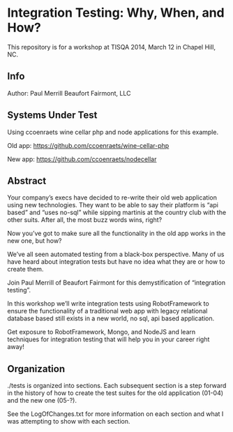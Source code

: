 # Integration Testing: Why, When, and How? #

This repository is for a workshop at TISQA 2014, March 12 in Chapel Hill, NC. 

## Info ##
Author: Paul Merrill
Beaufort Fairmont, LLC


## Systems Under Test ##
Using ccoenraets wine cellar php and node applications for this example.

Old app:
https://github.com/ccoenraets/wine-cellar-php

New app:
https://github.com/ccoenraets/nodecellar


## Abstract ##
Your company’s execs have decided to re-write their old web application using new technologies.  They want to be able to say their platform is “api based” and “uses no-sql” while sipping martinis at the country club with the other suits.  After all, the most buzz words wins, right?

Now you’ve got to make sure all the functionality in the old app works in the new one, but how?

We’ve all seen automated testing from a black-box perspective.  Many of us have heard about integration tests but have no idea what they are or how to create them.

Join Paul Merrill of Beaufort Fairmont for this demystification of “integration testing”.

In this workshop we’ll write integration tests using RobotFramework to ensure the functionality of a traditional web app with legacy relational database based still exists in a new world, no sql, api based application.

Get exposure to RobotFramework, Mongo, and NodeJS and learn techniques for integration testing that will help you in your career right away!




## Organization ##

./tests is organized into sections.  Each subsequent section is a step forward in the history of how to create the test suites for the old application (01-04) and the new one (05-?).

See the LogOfChanges.txt for more information on each section and what I was attempting to show with each section.


